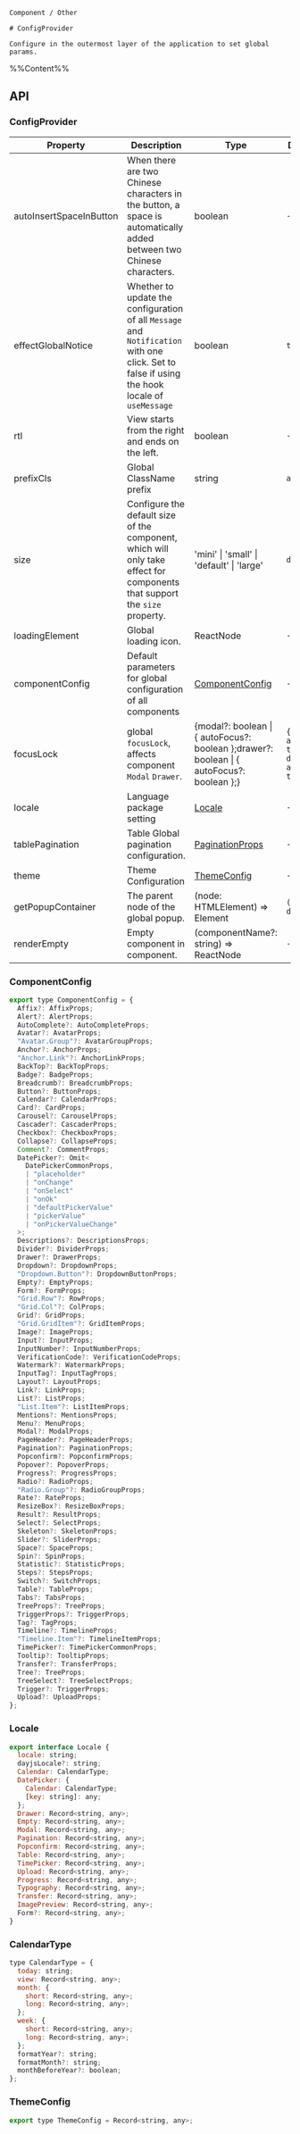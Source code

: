 `````
Component / Other

# ConfigProvider

Configure in the outermost layer of the application to set global params.
`````

%%Content%%

## API

### ConfigProvider

|Property|Description|Type|DefaultValue|Version|
|---|---|---|---|---|
|autoInsertSpaceInButton|When there are two Chinese characters in the button, a space is automatically added between two Chinese characters.|boolean |`-`|2.3.0|
|effectGlobalNotice|Whether to update the configuration of all `Message` and `Notification` with one click. Set to false if using the hook locale of `useMessage`|boolean |`true`|2.40.0|
|rtl|View starts from the right and ends on the left.|boolean |`-`|2.36.0|
|prefixCls|Global ClassName prefix|string |`arco`|-|
|size|Configure the default size of the component, which will only take effect for components that support the `size` property.|'mini' \| 'small' \| 'default' \| 'large' |`default`|-|
|loadingElement|Global loading icon.|ReactNode |`-`|-|
|componentConfig|Default parameters for global configuration of all components|[ComponentConfig](#componentconfig) |`-`|2.23.0|
|focusLock|global `focusLock`, affects component `Modal` `Drawer`.|{modal?: boolean \| { autoFocus?: boolean };drawer?: boolean \| { autoFocus?: boolean };} |`{ modal: { autoFocus: true }, drawer: { autoFocus: true }}`|2.13.0|
|locale|Language package setting|[Locale](#locale) |`-`|-|
|tablePagination|Table Global pagination configuration.|[PaginationProps](pagination#pagination) |`-`|2.6.0|
|theme|Theme Configuration|[ThemeConfig](#themeconfig) |`-`|-|
|getPopupContainer|The parent node of the global popup.|(node: HTMLElement) => Element |`() => document.body`|-|
|renderEmpty|Empty component in component.|(componentName?: string) => ReactNode |`-`|2.10.0|

### ComponentConfig

```js
export type ComponentConfig = {
  Affix?: AffixProps;
  Alert?: AlertProps;
  AutoComplete?: AutoCompleteProps;
  Avatar?: AvatarProps;
  "Avatar.Group"?: AvatarGroupProps;
  Anchor?: AnchorProps;
  "Anchor.Link"?: AnchorLinkProps;
  BackTop?: BackTopProps;
  Badge?: BadgeProps;
  Breadcrumb?: BreadcrumbProps;
  Button?: ButtonProps;
  Calendar?: CalendarProps;
  Card?: CardProps;
  Carousel?: CarouselProps;
  Cascader?: CascaderProps;
  Checkbox?: CheckboxProps;
  Collapse?: CollapseProps;
  Comment?: CommentProps;
  DatePicker?: Omit<
    DatePickerCommonProps,
    | "placeholder"
    | "onChange"
    | "onSelect"
    | "onOk"
    | "defaultPickerValue"
    | "pickerValue"
    | "onPickerValueChange"
  >;
  Descriptions?: DescriptionsProps;
  Divider?: DividerProps;
  Drawer?: DrawerProps;
  Dropdown?: DropdownProps;
  "Dropdown.Button"?: DropdownButtonProps;
  Empty?: EmptyProps;
  Form?: FormProps;
  "Grid.Row"?: RowProps;
  "Grid.Col"?: ColProps;
  Grid?: GridProps;
  "Grid.GridItem"?: GridItemProps;
  Image?: ImageProps;
  Input?: InputProps;
  InputNumber?: InputNumberProps;
  VerificationCode?: VerificationCodeProps;
  Watermark?: WatermarkProps;
  InputTag?: InputTagProps;
  Layout?: LayoutProps;
  Link?: LinkProps;
  List?: ListProps;
  "List.Item"?: ListItemProps;
  Mentions?: MentionsProps;
  Menu?: MenuProps;
  Modal?: ModalProps;
  PageHeader?: PageHeaderProps;
  Pagination?: PaginationProps;
  Popconfirm?: PopconfirmProps;
  Popover?: PopoverProps;
  Progress?: ProgressProps;
  Radio?: RadioProps;
  "Radio.Group"?: RadioGroupProps;
  Rate?: RateProps;
  ResizeBox?: ResizeBoxProps;
  Result?: ResultProps;
  Select?: SelectProps;
  Skeleton?: SkeletonProps;
  Slider?: SliderProps;
  Space?: SpaceProps;
  Spin?: SpinProps;
  Statistic?: StatisticProps;
  Steps?: StepsProps;
  Switch?: SwitchProps;
  Table?: TableProps;
  Tabs?: TabsProps;
  TreeProps?: TreeProps;
  TriggerProps?: TriggerProps;
  Tag?: TagProps;
  Timeline?: TimelineProps;
  "Timeline.Item"?: TimelineItemProps;
  TimePicker?: TimePickerCommonProps;
  Tooltip?: TooltipProps;
  Transfer?: TransferProps;
  Tree?: TreeProps;
  TreeSelect?: TreeSelectProps;
  Trigger?: TriggerProps;
  Upload?: UploadProps;
};
```

### Locale

```js
export interface Locale {
  locale: string;
  dayjsLocale?: string;
  Calendar: CalendarType;
  DatePicker: {
    Calendar: CalendarType;
    [key: string]: any;
  };
  Drawer: Record<string, any>;
  Empty: Record<string, any>;
  Modal: Record<string, any>;
  Pagination: Record<string, any>;
  Popconfirm: Record<string, any>;
  Table: Record<string, any>;
  TimePicker: Record<string, any>;
  Upload: Record<string, any>;
  Progress: Record<string, any>;
  Typography: Record<string, any>;
  Transfer: Record<string, any>;
  ImagePreview: Record<string, any>;
  Form?: Record<string, any>;
}
```

### CalendarType

```js
type CalendarType = {
  today: string;
  view: Record<string, any>;
  month: {
    short: Record<string, any>;
    long: Record<string, any>;
  };
  week: {
    short: Record<string, any>;
    long: Record<string, any>;
  };
  formatYear?: string;
  formatMonth?: string;
  monthBeforeYear?: boolean;
};
```

### ThemeConfig

```js
export type ThemeConfig = Record<string, any>;
```
